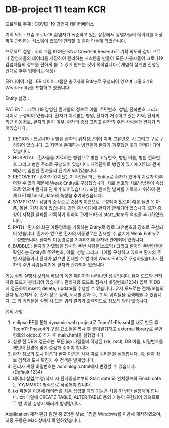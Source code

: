 # DB-project 11 team KCR

프로젝트 주제 : COVID-19 감염자 데이터베이스

기획 의도 : 요즘 코로나19 감염자가 폭증하고 있는 상황에서 감염자들의 데이터를 저장하여 관리하는 시스템이 있으면 편리할 것 같아 만들게 되었습니다.

프로젝트 설명 : 저희 11팀 KCR은 KNU Covid-19 Reserch로 기획 의도와 같이 코로나 감염자들의 데이터를 저장하여 관리하는 시스템을 만들어 모든 사용자들이 코로나19 감염자들의 정보를 편하게 볼 수 있게 만드는 것이 목적입니다.( 개념적 설계만 진행된 관계로 추후 업데이트 예정)

ER 다이어그램 : ER 다이어그램은 총 7개의 Entity로 구성되어 있으며 그중 3개의 Weak Entity를 포함하고 있습니다.

Entity 설명 :

PATIENT : 코로나19 감염된 환자들의 정보로 이름, 주민번호, 성별, 전화번호 그리고 나이로 구성되어 있습니다. 환자가 치료받는 병원, 환자가 거주하고 있는 지역, 환자의 최근 이동경로, 환자의 완치 여부, 환자의 증상 그리고 환자의 주변 사람들과 관계가 되어있습니다.

1. REGION : 코로나19 감염된 환자의 위치정보이며 지역 고유번호, 시 그리고 구로 구성되어 있습니다. 그 지역에 존재하는 병원들과 환자가 거주했던 곳과 관계가 되어있습니다.
2. HOSPITAL : 환자들을 치료하는 병원으로 병원 고유번호, 병원 이름, 병원 전화번호 그리고 병원 주소로 구성되어 있습니다. 지역단위로 병원이 있기에 지역과 관계돼있고, 입원한 환자들과 관계가 되어있습니다.
3. RECOVERY : 환자가 완치됐는지 확인을 하는 Entity로 환자가 있어야 치료가 이루어질 수 있기 때문에 Weak Entity로 구성했습니다. 치료 번호와 치료방법들이 속성으로 있으며 환자와 관계가 되어있습니다. 또한 완치된 날짜를 기록하기 위하여 관계 GET에 finish_date의 속성을 추가하였습니다.
4. SYMPTOM : 감염의 증상으로 증상의 이름으로 구성되어 있으며 예를 들면 목 아픔, 몸살, 기침 등이 있습니다. 감염 증상이기에 환자와 관계되어 있습니다. 또한 증상이 시작된 날짜를 기록하기 위하여 관계 HAS에 start_date의 속성을 추가하였습니다.
5. PATH : 환자의 최근 이동경로를 기록하는 Entity로 경로 고유번호와 장소로 구성되어 있습니다. 환자가 없으면 환자의 이동경로는 존재할 수 없기에 Weak Entity로 구성했습니다. 환자의 이동경로를 기록하기에 환자와 관계되어 있습니다.
6. BUBBLE : 환자가 감였됐을 당시의 주변 사람들(소모임) 그리고 환자의 주변인들을 확인하는 Entity로 주민번호, 이름, 성별 그리고 나이를 구성하고 있으며 환자의 주변 사람들이니 환자가 없으면 존재할 수 없기에 Weak Entity로 구성하였습니다. 환자의 주변 사람들이기에 환자와 관계되어 있습니다

기능 설명
실행시 보라색 바탕의 메인 페이지가 나타나면 성공입니다.
유저 모드와 관리자용 모드가 분리되어 있습니다.
관리자용 모드로 접속시 비밀번호(1234) 입력 후 DB에 접근하여 insert, delete, update를 수행할 수 있습니다.
유저 모드로는 전체/오늘의 환자 및 완치자 수, 환자 정보 검색, 도시별 환자 수, 그 외 쿼리들을 검색해볼 수 있습니다.
그 외 쿼리들을 실행 시 모든 쿼리 결과가 출력되므로 정보의 양이 많습니다.

유의 사항
1. eclipse EE를 통해 dynamic web project로 Team11-Phase4를 새로 만든 후 Team11-Phase4의 구성 요소들을 복사 후 붙여넣기하고 external library로 본인 경로의 ojdbc.8 추가 후 main.html을 실행합니다.
2. 실행 전 DB에 접근하는 모든 jsp 파일들에 작성된 (xe, orcl), DB 이름, 비밀번호를 개인의 환경에 맞게 설정해 주어야 합니다.
3. 환자 정보의 도시 이름과 환자 이름은 각각 따로 쿼리문을 실행합니다. 즉, 환자 정보 검색과 도시 확진자 수 검색은 별개입니다.
4. 관리자 계정 비밀번호는 adminlogin.html에서 변경할 수 있습니다. (Default:1234)
5. 데이터 삽입/수정/삭제 시 환자증상여부의 Start date 와 완치정보의 Finish date 는 YY/MM/DD 형식으로 작성해야 합니다.
6. txt 파일을 이용해 데이터를 처음 삽입할 때의 기능은 처음 한 번만 실행해야 합니다. txt 파일에 CREATE TABLE, ALTER TABLE 등의 기능이 구현되어 있으므로 두 번 이상 실행시 에러가 발생합니다.

Application 제작 환경
팀원 중 2명은 Mac, 1명은 Windows를 이용해 제작하였으며, 최종 구동은 Mac 상에서 확인하였습니다.
